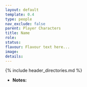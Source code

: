 ```yaml
---
layout: default
template: 0.4
type: people
nav_exclude: false
parent: Player Characters
title: Name
role: 
status: 
flavour: Flavour text here...
image: 
details:
---
```


{% include header_directories.md %}

- **Notes:**